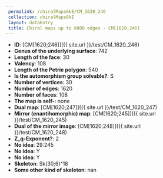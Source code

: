 ```yaml
--- 
 permalink: /chiralMaps6kE/CM_1620_246 
 collection: chiralMaps6kE
 layout: dataEntry
 title: Chiral maps up to 6000 edges - CM[1620;246]
---
```


- **ID**: [CM[1620;246]]({{ site.url }}/test/CM_1620_246)
- **Genus of the underlying surface**: 742
- **Length of the face**: 30
- **Valency**: 108
- **Length of the Petrie polygon**: 540
- **Is the automorphism group solvable?**: S
- **Number of vertices**: 30
- **Number of edges**: 1620
- **Number of faces**: 108
- **The map is self-**: none
- **Dual map**: [CM[1620;247]]({{ site.url }}/test/CM_1620_247)
- **Mirror (enantihomorphic) map**: [CM[1620;245]]({{ site.url }}/test/CM_1620_245)
- **Dual of the mirror image**: [CM[1620;248]]({{ site.url }}/test/CM_1620_248)
- **Z_q-Exponent?**: 2
- **No idea**:  29:245
- **No idea**: Y
- **No idea**: Y
- **Skeleton**: Sk(30;6)^18
- **Some other kind of skeleton**: nan
